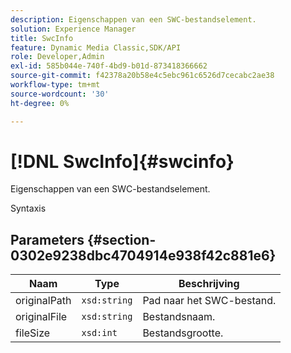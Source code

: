 ```yaml
---
description: Eigenschappen van een SWC-bestandselement.
solution: Experience Manager
title: SwcInfo
feature: Dynamic Media Classic,SDK/API
role: Developer,Admin
exl-id: 585b044e-740f-4bd9-b01d-873418366662
source-git-commit: f42378a20b58e4c5ebc961c6526d7cecabc2ae38
workflow-type: tm+mt
source-wordcount: '30'
ht-degree: 0%

---
```


# [!DNL SwcInfo]{#swcinfo}

Eigenschappen van een SWC-bestandselement.

Syntaxis

## Parameters {#section-0302e9238dbc4704914e938f42c881e6}

| Naam | Type | Beschrijving |
|---|---|---|
| originalPath | `xsd:string` | Pad naar het SWC-bestand. |
| originalFile | `xsd:string` | Bestandsnaam. |
| fileSize | `xsd:int` | Bestandsgrootte. |
